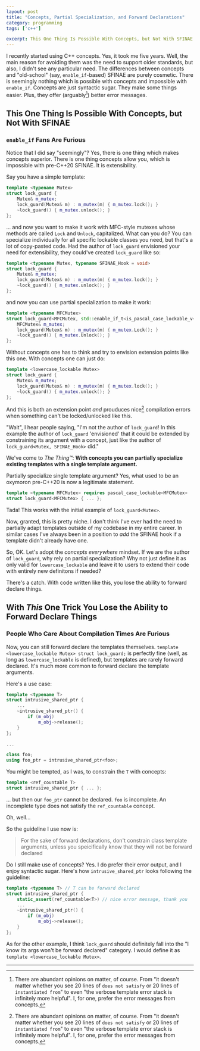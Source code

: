 ```yaml
---
layout: post
title: "Concepts, Partial Specialization, and Forward Declarations"
category: programming
tags: ['c++']

excerpt: This One Thing Is Possible With Concepts, but Not With SFINAE. `enable_if` Fans Are Furious
---
```


I recently started using C++ concepts. Yes, it took me five years. Well, the main reason for avoiding them was the need to support older standards, but also, I didn't see any particular need. The differences between concepts and "old-school" (say, `enable_if`-based) SFINAE are purely cosmetic. There is seemingly nothing which is possible with concepts and impossible with `enable_if`. Concepts are just syntactic sugar. They make some things easier. Plus, they offer (arguably[^1]) better error messages.

## This One Thing Is Possible With Concepts, but Not With SFINAE
### `enable_if` Fans Are Furious

Notice that I did say "seemingly"? Yes, there is one thing which makes concepts superior. There is one thing concepts allow you, which is impossible with pre-C++20 SFINAE. It is extensibility.

Say you have a simple template:

```c++
template <typename Mutex>
struct lock_guard {
    Mutex& m_mutex;
    lock_guard(Mutex& m) : m_mutex(m) { m_mutex.lock(); }
    ~lock_guard() { m_mutex.unlock(); }
};
```

... and now you want to make it work with MFC-style mutexes whose methods are called `Lock` and `Unlock`, capitalized. What can you do? You can specialize individually for all specific lockable classes you need, but that's a lot of copy-pasted code. Had the author of `lock_guard` envisioned your need for extensibility, they could've created `lock_guard` like so:

```c++
template <typename Mutex, typename SFINAE_Hook = void>
struct lock_guard {
    Mutex& m_mutex;
    lock_guard(Mutex& m) : m_mutex(m) { m_mutex.lock(); }
    ~lock_guard() { m_mutex.unlock(); }
};
```

and now you can use partial specialization to make it work:

```c++
template <typename MFCMutex>
struct lock_guard<MFCMutex, std::enable_if_t<is_pascal_case_lockable_v<MFCMutex>>, void>> {
    MFCMutex& m_mutex;
    lock_guard(Mutex& m) : m_mutex(m) { m_mutex.Lock(); }
    ~lock_guard() { m_mutex.Unlock(); }
};
```

Without concepts one has to think and try to envision extension points like this one. With concepts one can just do:

```c++
template <lowercase_lockable Mutex>
struct lock_guard {
    Mutex& m_mutex;
    lock_guard(Mutex& m) : m_mutex(m) { m_mutex.lock(); }
    ~lock_guard() { m_mutex.unlock(); }
};
```

And this is both an extension point *and* prouduces nice[^1] compilation errors when something can't be locked/unlocked like this.

"Wait", I hear people saying, "I'm not the author of `lock_guard`! In this example the author of `lock_guard` 'envisioned' that it could be extended by constraining its argument with a concept, just like the author of `lock_guard<Mutex, SFINAE_Hook>` did."

We've come to *The Thing&trade;*: **With concepts you can partially specialize existing templates with a single template argument.**

Partially specialize single template argument? Yes, what used to be an oxymoron pre-C++20 is now a legitimate statement.

```c++
template <typename MFCMutex> requires pascal_case_lockable<MFCMutex>
struct lock_guard<MFCMutex> { ... };
```

Tada! This works with the initial example of `lock_guard<Mutex>`.

Now, granted, this is pretty niche. I don't think I've ever had the need to partially adapt templates outside of my codebase in my entire career. In similar cases I've always been in a position to *add* the SFINAE hook if a template didn't already have one.

So, OK. Let's adopt the *concepts everywhere* mindset. If we are the author of `lock_guard`, why rely on partial specialization? Why not just define it as only valid for `lowercase_lockable` and leave it to users to extend their code with entirely new definitons if needed?

There's a catch. With code written like this, you lose the ability to forward declare things.

## With *This* One Trick You Lose the Ability to Forward Declare Things
### People Who Care About Compilation Times Are Furious

Now, you can still forward declare the templates themselves. `template <lowercase_lockable Mutex> struct lock_guard;` is perfectly fine (well, as long as `lowercase_lockable` is defined), but templates are rarely forward declared. It's much more common to forward declare the template arguments.

Here's a use case:

```c++
template <typename T>
struct intrusive_shared_ptr {
    ...
    ~intrusive_shared_ptr() {
        if (m_obj)
            m_obj->release();
    }
};

...

class foo;
using foo_ptr = intrusive_shared_ptr<foo>;
```

You might be tempted, as I was, to constrain the `T` with concepts:

```c++
template <ref_countable T>
struct intrusive_shared_ptr { ... };
```

... but then our `foo_ptr` cannot be declared. `foo` is incomplete. An incomplete type does not satisfy the `ref_countable` concept.

Oh, well...

So the guideline I use now is:

> For the sake of forward declarations, don't constrain class template arguments, unless you speicifically know that they will not be forward declared

Do I still make use of concepts? Yes. I do prefer their error output, and I enjoy syntactic sugar. Here's how `intrusive_shared_ptr` looks following the guideline:

```c++
template <typename T> // T can be forward declared
struct intrusive_shared_ptr {
    static_assert(ref_countable<T>) // nice error message, thank you
    ...
    ~intrusive_shared_ptr() {
        if (m_obj)
            m_obj->release();
    }
};
```

As for the other example, I think `lock_guard` should definitely fall into the "I know its args won't be forward declared" category. I would define it as `template <lowercase_lockable Mutex>`.

___

[^1]: There are abundant opinions on matter, of course. From "it doesn't matter whether you see 20 lines of `does not satisfy` or 20 lines of `instantiated from`" to even "the verbose template error stack is infinitely more helpful". I, for one, prefer the error messages from concepts.
